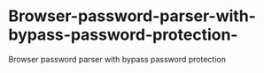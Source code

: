 # Browser-password-parser-with-bypass-password-protection-
Browser password parser with bypass password protection 
